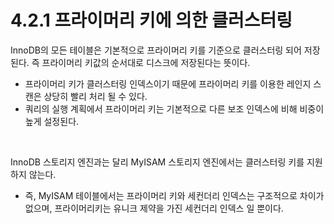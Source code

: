 # 4.2.1 프라이머리 키에 의한 클러스터링
InnoDB의 모든 테이블은 기본적으로 프라이머리 키를 기준으로 클러스터링 되어 저장된다.
즉 프라이머리 키값의 순서대로 디스크에 저장된다는 뜻이다.

* 프라이머리 키가 클러스터링 인덱스이기 때문에 프라이머리 키를 이용한 레인지 스캔은 상당히 빨리 처리 될 수 있다.
* 쿼리의 실행 계획에서 프라이머리 키는 기본적으로 다른 보조 인덱스에 비해 비중이 높게 설정된다.

<br/>

InnoDB 스토리지 엔진과는 달리 MyISAM 스토리지 엔진에서는 클러스터링 키를 지원하지 않는다.
* 즉, MyISAM 테이블에서는 프라이머리 키와 세컨더리 인덱스는 구조적으로 차이가 없으며, 프라이머리키는 유니크 제약을 가진 세컨더리 인덱스 일 뿐이다.